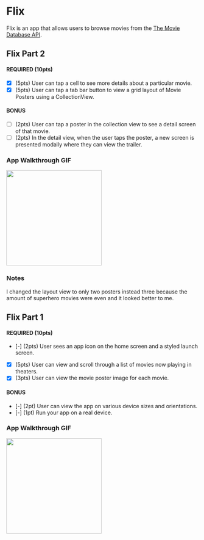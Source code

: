 # Flix

Flix is an app that allows users to browse movies from the [The Movie Database API](http://docs.themoviedb.apiary.io/#).

## Flix Part 2

#### REQUIRED (10pts)
- [x] (5pts) User can tap a cell to see more details about a particular movie.
- [x] (5pts) User can tap a tab bar button to view a grid layout of Movie Posters using a CollectionView.

#### BONUS
- [ ] (2pts) User can tap a poster in the collection view to see a detail screen of that movie.
- [ ] (2pts) In the detail view, when the user taps the poster, a new screen is presented modally where they can view the trailer.

### App Walkthrough GIF
<img src="http://g.recordit.co/LFDXCchp1i.gif" width=250><br>

### Notes
I changed the layout view to only two posters instead three because the amount of superhero movies were even and it looked better to me.

## Flix Part 1

#### REQUIRED (10pts)
- [-] (2pts) User sees an app icon on the home screen and a styled launch screen.
- [x] (5pts) User can view and scroll through a list of movies now playing in theaters.
- [x] (3pts) User can view the movie poster image for each movie.

#### BONUS
- [-] (2pt) User can view the app on various device sizes and orientations.
- [-] (1pt) Run your app on a real device.

### App Walkthrough GIF
<img src="http://g.recordit.co/2CuyeDwwJU.gif" width=250><br>

